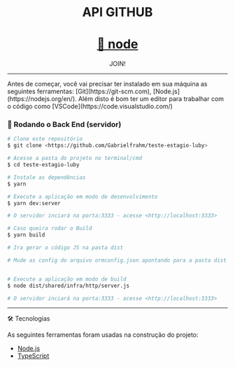 <h1 align="center">API GITHUB</h1>

<h1 align="center">
    <a href="https://nodejs.org">🔗 node</a>
</h1>

<p align="center">JOIN!</p>



<hr>
<p id="pre">
Antes de começar, você vai precisar ter instalado em sua máquina as seguintes ferramentas:
[Git](https://git-scm.com), [Node.js](https://nodejs.org/en/).
Além disto é bom ter um editor para trabalhar com o código como [VSCode](https://code.visualstudio.com/)

### 🎲 Rodando o Back End (servidor)

```bash
# Clone este repositório
$ git clone <https://github.com/Gabrielfrahm/teste-estagio-luby>

# Acesse a pasta do projeto no terminal/cmd
$ cd teste-estagio-luby

# Instale as dependências
$ yarn

# Execute a aplicação em modo de desenvolvimento
$ yarn dev:server

# O servidor inciará na porta:3333 - acesse <http://localhost:3333>
```

```bash
# Caso queira rodar o Build
$ yarn build

# Ira gerar o código JS na pasta dist

# Mude as config do arquivo ormconfig.json apontando para a pasta dist e arquivos JS


# Execute a aplicação em modo de build
$ node dist/shared/infra/http/server.js

# O servidor inciará na porta:3333 - acesse <http://localhost:3333>
```


</p>
<hr>
<p id="tec">
🛠 Tecnologias

As seguintes ferramentas foram usadas na construção do projeto:

- [Node.js](https://nodejs.org/en/)
- [TypeScript](https://www.typescriptlang.org/)

</p>
